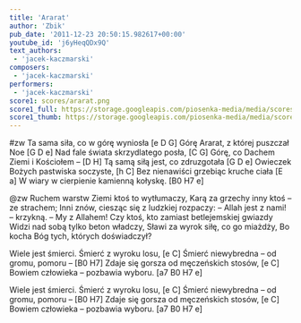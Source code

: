```yaml
---
title: 'Ararat'
author: 'Zbik'
pub_date: '2011-12-23 20:50:15.982617+00:00'
youtube_id: 'j6yHeqQDx9Q'
text_authors:
 - 'jacek-kaczmarski'
composers:
 - 'jacek-kaczmarski'
performers:
 - 'jacek-kaczmarski'
score1: scores/ararat.png
score1_full: https://storage.googleapis.com/piosenka-media/media/scores/ararat.png
score1_thumb: https://storage.googleapis.com/piosenka-media/media/scores/ararat.png.180x0_q85_upscale.jpg
---
```


#zw
Ta sama siła, co w górę wyniosła [e D G]
Górę Ararat, z której puszczał Noe [G D e]
Nad fale świata skrzydlatego posła, [C G]
Górę, co Dachem Ziemi i Kościołem – [D H]
Tą samą siłą jest, co zdruzgotała [G D e]
Owieczek Bożych pastwiska soczyste, [h C]
Bez nienawiści grzebiąc kruche ciała [E a]
W wiary w cierpienie kamienną kołyskę. [B0 H7 e]

@zw
Ruchem warstw Ziemi ktoś to wytłumaczy,
Karą za grzechy inny ktoś – ze strachem;
Inni znów, ciesząc się z ludzkiej rozpaczy:
– Allah jest z nami! – krzykną. – My z Allahem!
Czy ktoś, kto zamiast betlejemskiej gwiazdy
Widzi nad sobą tylko beton władczy,
Sławi za wyrok siłę, co go miażdży,
Bo kocha Bóg tych, których doświadczył?

Wiele jest śmierci. Śmierć z wyroku losu, [e C]
Śmierć niewybredna – od gromu, pomoru – [B0 H7]
Zdaje się gorsza od męczeńskich stosów, [e C]
Bowiem człowieka – pozbawia wyboru. [a7 B0 H7 e]

Wiele jest śmierci. Śmierć z wyroku losu, [e C]
Śmierć niewybredna – od gromu, pomoru – [B0 H7]
Zdaje się gorsza od męczeńskich stosów, [e C]
Bowiem człowieka – pozbawia wyboru. [a7 B0 H7 e]